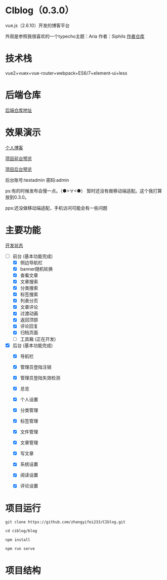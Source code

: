 # CIblog（0.3.0）
vue.js（2.6.10）开发的博客平台

外观是参照我很喜欢的一个typecho主题：Aria 作者：Siphils [作者仓库](https://github.com/Siphils/Typecho-Theme-Aria)

# 技术栈

vue2+vuex+vue-router+webpack+ES6/7+element-ui+less

# 后端仓库

[后端仓库地址](https://github.com/zhangyifei233/ciblog_api)

# 效果演示

[个人博客](http://www.zhangyifei.top)  

[项目前台预览](http://ciblog.zhangyifei.top/)  

[项目后台预览](http://ciblog.zhangyifei.top/admin)  

后台账号:testadmin  密码:admin

ps:有的时候发布会慢一点。（●>∀<●） 暂时还没有做移动端适配。这个我打算放到0.3.0。

pps:还没做移动端适配，手机访问可能会有一些问题

# 主要功能

[开发状态](http://www.zhangyifei.top/archives/97/) 

- [ ] 前台 (基本功能完成)
    - [x] 侧边导航栏
    - [x] banner随机轮换
    - [x] 查看文章
    - [x] 文章搜索
    - [x] 分类搜索
    - [x] 标签搜索
    - [x] 列表分页
    - [x] 文章评论
    - [x] 过渡动画  
    - [x] 返回顶部
    - [x] 评论回复
    - [x] 归档页面
    - [ ] 工具箱 (正在开发)
- [x] 后台 (基本功能完成)
    - [x] 导航栏
    - [x] 管理员登陆注销
    - [x] 管理员登陆失效检测
    - [x] 总览
    - [x] 个人设置
    - [x] 分类管理
    - [x] 标签管理
    - [x] 文件管理
    - [x] 文章管理
    - [x] 写文章
    - [x] 系统设置
    - [x] 阅读设置
    - [x] 评论设置


# 项目运行

`git clone https://github.com/zhangyifei233/CIblog.git`

`cd ciblog/blog`

`npm install`

`npm run serve`


# 项目结构

